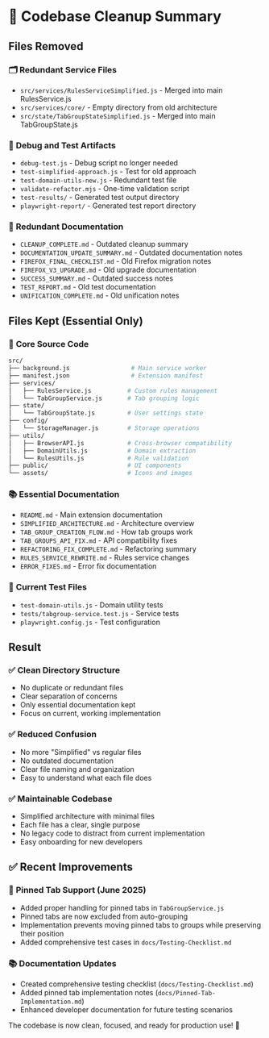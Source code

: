 # 🧹 Codebase Cleanup Summary

## Files Removed

### 🗂️ **Redundant Service Files**

- `src/services/RulesServiceSimplified.js` - Merged into main RulesService.js
- `src/services/core/` - Empty directory from old architecture
- `src/state/TabGroupStateSimplified.js` - Merged into main TabGroupState.js

### 🧪 **Debug and Test Artifacts**

- `debug-test.js` - Debug script no longer needed
- `test-simplified-approach.js` - Test for old approach
- `test-domain-utils-new.js` - Redundant test file
- `validate-refactor.mjs` - One-time validation script
- `test-results/` - Generated test output directory
- `playwright-report/` - Generated test report directory

### 📄 **Redundant Documentation**

- `CLEANUP_COMPLETE.md` - Outdated cleanup summary
- `DOCUMENTATION_UPDATE_SUMMARY.md` - Outdated documentation notes
- `FIREFOX_FINAL_CHECKLIST.md` - Old Firefox migration notes
- `FIREFOX_V3_UPGRADE.md` - Old upgrade documentation
- `SUCCESS_SUMMARY.md` - Outdated success notes
- `TEST_REPORT.md` - Old test documentation
- `UNIFICATION_COMPLETE.md` - Old unification notes

## Files Kept (Essential Only)

### 📂 **Core Source Code**

```sh
src/
├── background.js                 # Main service worker
├── manifest.json                 # Extension manifest
├── services/
│   ├── RulesService.js          # Custom rules management
│   └── TabGroupService.js       # Tab grouping logic
├── state/
│   └── TabGroupState.js         # User settings state
├── config/
│   └── StorageManager.js        # Storage operations
├── utils/
│   ├── BrowserAPI.js            # Cross-browser compatibility
│   ├── DomainUtils.js           # Domain extraction
│   └── RulesUtils.js            # Rule validation
├── public/                      # UI components
└── assets/                      # Icons and images
```

### 📚 **Essential Documentation**

- `README.md` - Main extension documentation
- `SIMPLIFIED_ARCHITECTURE.md` - Architecture overview
- `TAB_GROUP_CREATION_FLOW.md` - How tab groups work
- `TAB_GROUPS_API_FIX.md` - API compatibility fixes
- `REFACTORING_FIX_COMPLETE.md` - Refactoring summary
- `RULES_SERVICE_REWRITE.md` - Rules service changes
- `ERROR_FIXES.md` - Error fix documentation

### 🧪 **Current Test Files**

- `test-domain-utils.js` - Domain utility tests
- `tests/tabgroup-service.test.js` - Service tests
- `playwright.config.js` - Test configuration

## Result

### ✅ **Clean Directory Structure**

- No duplicate or redundant files
- Clear separation of concerns
- Only essential documentation kept
- Focus on current, working implementation

### ✅ **Reduced Confusion**

- No more "Simplified" vs regular files
- No outdated documentation
- Clear file naming and organization
- Easy to understand what each file does

### ✅ **Maintainable Codebase**

- Simplified architecture with minimal files
- Each file has a clear, single purpose
- No legacy code to distract from current implementation
- Easy onboarding for new developers

## ✅ Recent Improvements

### 📌 **Pinned Tab Support (June 2025)**

- Added proper handling for pinned tabs in `TabGroupService.js`
- Pinned tabs are now excluded from auto-grouping
- Implementation prevents moving pinned tabs to groups while preserving their position
- Added comprehensive test cases in `docs/Testing-Checklist.md`

### 📚 **Documentation Updates**

- Created comprehensive testing checklist (`docs/Testing-Checklist.md`)
- Added pinned tab implementation notes (`docs/Pinned-Tab-Implementation.md`)
- Enhanced developer documentation for future testing scenarios

The codebase is now clean, focused, and ready for production use! 🎯
